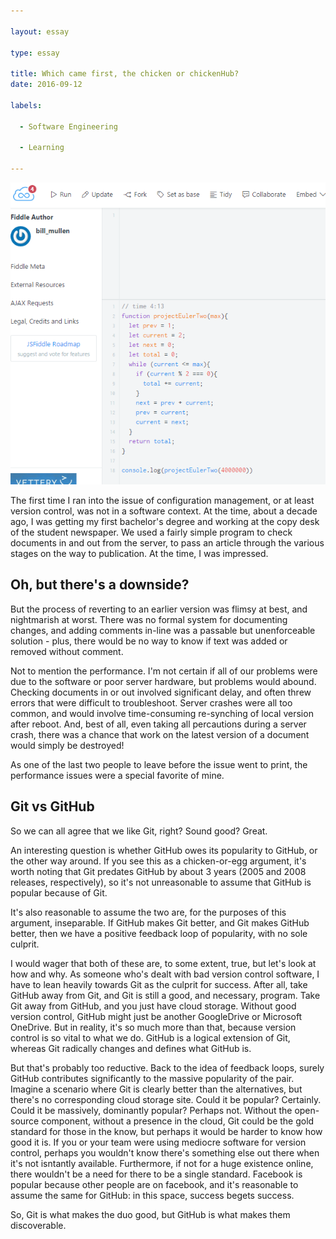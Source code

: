 ```yaml
---

layout: essay

type: essay

title: Which came first, the chicken or chickenHub?
date: 2016-09-12

labels:

  - Software Engineering

  - Learning

---
```




<img class="ui medium left floated image" src="../images/essay1.png">



The first time I ran into the issue of configuration management, or at least version control, was not in a software context. At the time, about a decade ago, I was getting my first bachelor's degree and working at the copy desk of the student newspaper. We used a fairly simple program to check documents in and out from the server, to pass an article through the various stages on the way to publication. At the time, I was impressed.

## Oh, but there's a downside?

But the process of reverting to an earlier version was flimsy at best, and nightmarish at worst. There was no formal system for documenting changes, and adding comments in-line was a passable but unenforceable solution - plus, there would be no way to know if text was added or removed without comment.

Not to mention the performance. I'm not certain if all of our problems were due to the software or poor server hardware, but problems would abound. Checking documents in or out involved significant delay, and often threw errors that were difficult to troubleshoot. Server crashes were all too common, and would involve time-consuming re-synching of local version after reboot. And, best of all, even taking all percautions during a server crash, there was a chance that work on the latest version of a document would simply be destroyed!

As one of the last two people to leave before the issue went to print, the performance issues were a special favorite of mine.

## Git vs GitHub

So we can all agree that we like Git, right? Sound good? Great.

An interesting question is whether GitHub owes its popularity to GitHub, or the other way around. If you see this as a chicken-or-egg argument, it's worth noting that Git predates GitHub by about 3 years (2005 and 2008 releases, respectively), so it's not unreasonable to assume that GitHub is popular because of Git. 

It's also reasonable to assume the two are, for the purposes of this argument, inseparable. If GitHub makes Git better, and Git makes GitHub better, then we have a positive feedback loop of popularity, with no sole culprit.

I would wager that both of these are, to some extent, true, but let's look at how and why. As someone who's dealt with bad version control software, I have to lean heavily towards Git as the culprit for success. After all, take GitHub away from Git, and Git is still a good, and necessary, program. Take Git away from GitHub, and you just have cloud storage. Without good version control, GitHub might just be another GoogleDrive or Microsoft OneDrive. But in reality, it's so much more than that, because version control is so vital to what we do. GitHub is a logical extension of Git, whereas Git radically changes and defines what GitHub is.

But that's probably too reductive. Back to the idea of feedback loops, surely GitHub contributes significantly to the massive popularity of the pair. Imagine a scenario where Git is clearly better than the alternatives, but there's no corresponding cloud storage site. Could it be popular? Certainly. Could it be massively, dominantly popular? Perhaps not. Without the open-source component, without a presence in the cloud, Git could be the gold standard for those in the know, but perhaps it would be harder to know how good it is. If you or your team were using mediocre software for version control, perhaps you wouldn't know there's something else out there when it's not isntantly available. Furthermore, if not for a huge existence online, there wouldn't be a need for there to be a single standard. Facebook is popular because other people are on facebook, and it's reasonable to assume the same for GitHub: in this space, success begets success.

So, Git is what makes the duo good, but GitHub is what makes them discoverable.